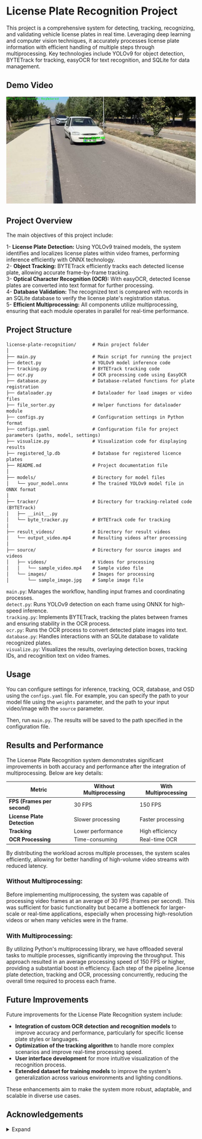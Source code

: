 # License Plate Recognition Project
This project is a comprehensive system for detecting, tracking, recognizing, and validating vehicle license plates in real time. Leveraging deep learning and computer vision techniques, it accurately processes license plate information with efficient handling of multiple steps through multiprocessing. Key technologies include YOLOv9 for object detection, BYTETrack for tracking, easyOCR for text recognition, and SQLite for data management.

## Demo Video

[![Watch the video - 0.4x Slow Motion](https://raw.githubusercontent.com/TunahanApaydin/licence-plate-recognition/main/demo_video/demo_video_thumbnail.png)](https://github.com/TunahanApaydin/licence-plate-recognition/raw/main/demo_video/demo_video.mp4)



## Project Overview
The main objectives of this project include:

1- **License Plate Detection:** Using YOLOv9 trained models, the system identifies and localizes license plates within video frames, performing inference efficiently with ONNX technology.  
2- **Object Tracking:** BYTETrack efficiently tracks each detected license plate, allowing accurate frame-by-frame tracking.  
3- **Optical Character Recognition (OCR):** With easyOCR, detected license plates are converted into text format for further processing.  
4- **Database Validation:** The recognized text is compared with records in an SQLite database to verify the license plate's registration status.  
5- **Efficient Multiprocessing:** All components utilize multiprocessing, ensuring that each module operates in parallel for real-time performance.  

## Project Structure
```
license-plate-recognition/      # Main project folder
│
├── main.py                     # Main script for running the project
├── detect.py                   # YOLOv9 model inference code
├── tracking.py                 # BYTETrack tracking code
├── ocr.py                      # OCR processing code using EasyOCR
├── database.py                 # Database-related functions for plate registration
├── dataloader.py               # Dataloader for load images or video files
├── file_sorter.py              # Helper functions for dataloader module
├── configs.py                  # Configuration settings in Python format
├── configs.yaml                # Configuration file for project parameters (paths, model, settings)
├── visualize.py                # Visualization code for displaying results
├── registered_lp.db            # Database for registered licence plates
├── README.md                   # Project documentation file
│
├── models/                     # Directory for model files
│   └── your_model.onnx         # The trained YOLOv9 model file in ONNX format
│
├── tracker/                    # Directory for tracking-related code (BYTETrack)
│   ├── __init__.py
│   └── byte_tracker.py         # BYTETrack code for tracking
│
├── result_videos/              # Directory for result videos
│   └── output_video.mp4        # Resulting videos after processing
│
├── source/                     # Directory for source images and videos
│   ├── videos/                 # Videos for processing
│   │   └── sample_video.mp4    # Sample video file
│   └── images/                 # Images for processing
│       └── sample_image.jpg    # Sample image file
```

`main.py`: Manages the workflow, handling input frames and coordinating processes.  
`detect.py`: Runs YOLOv9 detection on each frame using ONNX for high-speed inference.  
`tracking.py`: Implements BYTETrack, tracking the plates between frames and ensuring stability in the OCR process.  
`ocr.py`: Runs the OCR process to convert detected plate images into text.  
`database.py`: Handles interactions with an SQLite database to validate recognized plates.  
`visualize.py`: Visualizes the results, overlaying detection boxes, tracking IDs, and recognition text on video frames.  

## Usage
You can configure settings for inference, tracking, OCR, database, and OSD using the `configs.yaml` file.  For example, you can specify the path to your model file using the `weights` parameter, and the path to your input video/image with the `source` parameter. 

Then, run `main.py`. The results will be saved to the path specified in the configuration file.

## Results and Performance
The License Plate Recognition system demonstrates significant improvements in both accuracy and performance after the integration of multiprocessing. Below are key details:

| Metric                        | Without Multiprocessing | With Multiprocessing |
|-------------------------------|-------------------------|----------------------|
| **FPS (Frames per second)**   | 30 FPS                  | 150 FPS              |
| **License Plate Detection**   | Slower processing       | Faster processing    |
| **Tracking**                  | Lower performance       | High efficiency      |
| **OCR Processing**            | Time-consuming          | Real-time OCR        |

By distributing the workload across multiple processes, the system scales efficiently, allowing for better handling of high-volume video streams with reduced latency.

### Without Multiprocessing:
Before implementing multiprocessing, the system was capable of processing video frames at an average of 30 FPS (frames per second). This was sufficient for basic functionality but became a bottleneck for larger-scale or real-time applications, especially when processing high-resolution videos or when many vehicles were in the frame.

### With Multiprocessing:
By utilizing Python's multiprocessing library, we have offloaded several tasks to multiple processes, significantly improving the throughput. This approach resulted in an average processing speed of 150 FPS or higher, providing a substantial boost in efficiency. Each step of the pipeline ,license plate detection, tracking and OCR, processing concurrently, reducing the overall time required to process each frame.

## Future Improvements

Future improvements for the License Plate Recognition system include:

- **Integration of custom OCR detection and recognition models** to improve accuracy and performance, particularly for specific license plate styles or languages.
- **Optimization of the tracking algorithm** to handle more complex scenarios and improve real-time processing speed.
- **User interface development** for more intuitive visualization of the recognition process.
- **Extended dataset for training models** to improve the system's generalization across various environments and lighting conditions.

These enhancements aim to make the system more robust, adaptable, and scalable in diverse use cases.

## Acknowledgements

<details>
  <summary>Expand</summary>

  - [YOLOv9](https://github.com/WongKinYiu/yolov9/tree/main)
  - [ONNX Runtime Inference Examples](https://github.com/microsoft/onnxruntime-inference-examples)
  - [YOLOv9 ONNX](https://github.com/danielsyahputra/yolov9-onnx/tree/master)
  - [ByteTrack](https://github.com/ifzhang/ByteTrack/tree/main/yolox/tracker)
  - [EasyOCR](https://github.com/JaidedAI/EasyOCR)

</details>




